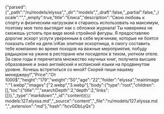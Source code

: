 {"parsed":{"_path":"/ru/models/elyssa","_dir":"models","_draft":false,"_partial":false,"_locale":"","_empty":true,"title":"Елиса","description":"Свою любовь к спорту и физическим нагрузкам я стараюсь использовать на максимум, поэтому мое тело выглядит как с обложки журнала! Ты наверняка не сможешь устоять при виде моей стройной фигуры. Я предоставляю дорогие эскорт услуги уверенным в себе мужчинам, которые не боятся показать себя на деле.\nКак элитная эскортница, я смогу составить тебе компанию во время походов на важные мероприятия, побуду рядышком на ужине в ресторане или посиделок в тихом, уютном отеле. За свои годы я перечитала множество научных книг, получила высшее образование и знаю английский и испанский языки на продвинутом уровне. Хочешь встретиться со мной? Скорей пиши нашему менеджеру!","Price":"От 1000$","height":"179","weight":"50","age":"22","folder":"elyssa","mainImage":"1.webp","images":["2.webp","3.webp"],"body":{"type":"root","children":[],"toc":{"title":"","searchDepth":2,"depth":2,"links":[]}},"_type":"markdown","_id":"content:ru:models:127.elyssa.md","_source":"content","_file":"ru/models/127.elyssa.md","_extension":"md"},"hash":"hcvGDbLyQx"}